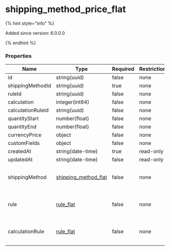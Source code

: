 
# shipping_method_price_flat

{% hint style="info" %}

Added since version: 6.0.0.0

{% endhint %}

### Properties

|Name|Type|Required|Restrictions|Description|
|---|---|---|---|---|
|id|string(uuid)|false|none|none|
|shippingMethodId|string(uuid)|true|none|none|
|ruleId|string(uuid)|false|none|none|
|calculation|integer(int64)|false|none|none|
|calculationRuleId|string(uuid)|false|none|none|
|quantityStart|number(float)|false|none|none|
|quantityEnd|number(float)|false|none|none|
|currencyPrice|object|false|none|none|
|customFields|object|false|none|none|
|createdAt|string(date-time)|true|read-only|none|
|updatedAt|string(date-time)|false|read-only|none|
|shippingMethod|[shipping_method_flat](/schema/shipping_method_flat)|false|none|Added since version: 6.0.0.0|
|rule|[rule_flat](/schema/rule_flat)|false|none|Added since version: 6.0.0.0|
|calculationRule|[rule_flat](/schema/rule_flat)|false|none|Added since version: 6.0.0.0|
